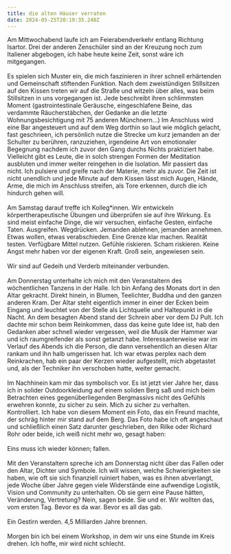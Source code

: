 ```yaml
---
title: die alten Häuser verraten
date: 2024-05-25T20:19:35.240Z
---
```

Am Mittwochabend laufe ich am Feierabendverkehr entlang Richtung Isartor. Drei der anderen Zenschüler sind an der Kreuzung noch zum Italiener abgebogen, ich habe heute keine Zeit, sonst wäre ich mitgegangen.\
\
Es spielen sich Muster ein, die mich faszinieren in ihrer schnell erhärtenden und Gemeinschaft stiftenden Funktion. Nach dem zweistündigen Stillsitzen auf den Kissen treten wir auf die Straße und witzeln über alles, was beim Stillsitzen in uns vorgegangen ist. Jede beschreibt ihren schlimmsten Moment (gastrointestinale Geräusche, eingeschlafene Beine, das verdammte Räucherstäbchen, der Gedanke an die letzte Wohnungsbesichtigung mit 75 anderen Münchnern...) Im Anschluss wird eine Bar angesteuert und auf dem Weg dorthin so laut wie möglich gelacht, fast geschrieen, ich persönlich nutze die Strecke um kurz jemanden an der Schulter zu berühren, ranzuziehen, irgendeine Art von emotionaler Begegnung nachdem ich zuvor den Gang durchs Nichts praktiziert habe. Vielleicht gibt es Leute, die in solch strengen Formen der Meditation ausbluten und immer weiter reingehen in die Isolation. Mir passiert das nicht. Ich pulsiere und greife nach der Materie, mehr als zuvor. Die Zeit ist nicht unendlich und jede Minute auf dem Kissen lässt mich Augen, Hände, Arme, die mich im Anschluss streifen, als Tore erkennen, durch die ich hindurch gehen will.\
\
Am Samstag darauf treffe ich Kolleg*innen. Wir entwickeln körpertherapeutische Übungen und überprüfen sie auf ihre Wirkung. Es sind meist einfache Dinge, die wir versuchen, einfache Gesten, einfache Taten. Ausgreifen. Wegdrücken. Jemanden ablehnen, jemanden annehmen. Etwas wollen, etwas verabschieden. Eine Grenze klar machen. Realität testen. Verfügbare Mittel nutzen. Gefühle riskieren. Scham riskieren. Keine Angst mehr haben vor der eigenen Kraft. Groß sein, angewiesen sein.\
\
Wir sind auf Gedeih und Verderb miteinander verbunden.\
\
Am Donnerstag unterhalte ich mich mit den Veranstaltern des wöchentlichen Tanzens in der Halle. Ich bin Anfang des Monats dort in den Altar gekracht. Direkt hinein, in Blumen, Teelichter, Buddha und den ganzen anderen Kram. Der Altar steht eigentlich immer in einer der Ecken beim Eingang und leuchtet von der Stelle als Lichtquelle und Haltepunkt in die Nacht. An dem besagten Abend stand der Schrein aber vor dem DJ Pult. Ich dachte mir schon beim Reinkommen, dass das keine gute Idee ist, hab den Gedanken aber schnell wieder vergessen, weil die Musik der Hammer war und ich raumgreifender als sonst getanzt habe. Interessanterweise war im Verlauf des Abends ich die Person, die dann versehentlich an diesen Altar rankam und ihn halb umgerissen hat. Ich war etwas perplex nach dem Reinkrachen, hab ein paar der Kerzen wieder aufgestellt, mich abgetastet und, als der Techniker ihn verschoben hatte, weiter gemacht.\
\
Im Nachhinein kam mir das symbolisch vor. Es ist jetzt vier Jahre her, dass ich in solider Outdoorkleidung auf einem soliden Berg saß und mich beim Betrachten eines gegenüberliegenden Bergmassivs nicht des Gefühls erwehren konnte, zu sicher zu sein. Mich zu sicher zu verhalten. Kontrolliert. Ich habe von diesem Moment ein Foto, das ein Freund machte, der schräg hinter mir stand auf dem Berg. Das Foto habe ich oft angeschaut und schließlich einen Satz darunter geschrieben, den Rilke oder Richard Rohr oder beide, ich weiß nicht mehr wo, gesagt haben:\
\
Eins muss ich wieder können; fallen.\
\
Mit den Veranstaltern spreche ich am Donnerstag nicht über das Fallen oder den Altar, Dichter und Symbole. Ich will wissen, welche Schwierigkeiten sie haben, wie oft sie sich finanziell ruiniert haben, was es ihnen abverlangt, jede Woche über Jahre gegen viele Widerstände eine aufwendige Logistik, Vision und Community zu unterhalten. Ob sie gern eine Pause hätten, Veränderung, Vertretung? Nein, sagen beide. Sie und er. Wir wollten das, vom ersten Tag. Bevor es da war. Bevor es all das gab.\
\
Ein Gestirn werden. 4,5 Milliarden Jahre brennen.\
\
Morgen bin ich bei einem Workshop, in dem wir uns eine Stunde im Kreis drehen. Ich hoffe, mir wird nicht schlecht.
